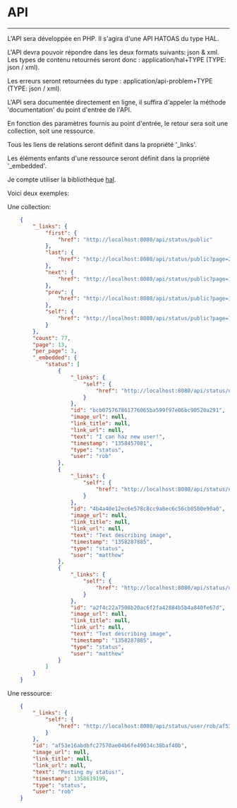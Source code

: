 # API
---

L'API sera développée en PHP. Il s'agira d'une API HATOAS du type HAL.

L'API devra pouvoir répondre dans les deux formats suivants: json & xml.
Les types de contenu retournés seront donc : application/hal+TYPE (TYPE: json / xml).

Les erreurs seront retournées du type : application/api-problem+TYPE (TYPE: json / xml).

L'API sera documentée directement en ligne, il suffira d'appeler la méthode 'documentation' du point d'entrée de l'API.

En fonction des paramètres fournis au point d'entrée, le retour sera soit une collection, soit une ressource.

Tous les liens de relations seront définit dans la propriété '_links'.

Les éléments enfants d'une ressource seront définit dans la propriété '_embedded'.

Je compte utiliser la bibliothèque [hal](https://github.com/blongden/hal.git).

Voici deux exemples:

Une collection: 
```json
	{
        "_links": {
            "first": {
                "href": "http://localhost:8080/api/status/public"
            },
            "last": {
                "href": "http://localhost:8080/api/status/public?page=26"
            },
            "next": {
                "href": "http://localhost:8080/api/status/public?page=14"
            },
            "prev": {
                "href": "http://localhost:8080/api/status/public?page=12"
            },
            "self": {
                "href": "http://localhost:8080/api/status/public?page=13"
            }
        },
        "count": 77,
        "page": 13,
        "per_page": 3,
        "_embedded": {
            "status": [
                {
                    "_links": {
                        "self": {
                            "href": "http://localhost:8080/api/status/user/rob/bcb075767861776065ba599f97e06bc90520a291"
                        }
                    },
                    "id": "bcb075767861776065ba599f97e06bc90520a291",
                    "image_url": null,
                    "link_title": null,
                    "link_url": null,
                    "text": "I can haz new user!",
                    "timestamp": "1358457081",
                    "type": "status",
                    "user": "rob"
                },
                {
                    "_links": {
                        "self": {
                            "href": "http://localhost:8080/api/status/user/matthew/4b4a40e12ec6e578c8cc9a8ec6c56cb0580e90a0"
                        }
                    },
                    "id": "4b4a40e12ec6e578c8cc9a8ec6c56cb0580e90a0",
                    "image_url": null,
                    "link_title": null,
                    "link_url": null,
                    "text": "Text describing image",
                    "timestamp": "1358287885",
                    "type": "status",
                    "user": "matthew"
                },
                {
                    "_links": {
                        "self": {
                            "href": "http://localhost:8080/api/status/user/matthew/a2f4c22a7508b20ac6f2fa42884b5b4a840fe67d"
                        }
                    },
                    "id": "a2f4c22a7508b20ac6f2fa42884b5b4a840fe67d",
                    "image_url": null,
                    "link_title": null,
                    "link_url": null,
                    "text": "Text describing image",
                    "timestamp": "1358287885",
                    "type": "status",
                    "user": "matthew"
                }
            ]
        }
    }
```

Une ressource:
```json
	{
        "_links": {
            "self": {
                "href": "http://localhost:8080/api/status/user/rob/af53e16abdbfc27570ae04b6fe49034c38baf40b"
            }
        },
        "id": "af53e16abdbfc27570ae04b6fe49034c38baf40b",
        "image_url": null,
        "link_title": null,
        "link_url": null,
        "text": "Posting my status!",
        "timestamp": 1358619199,
        "type": "status",
        "user": "rob"
	}
```